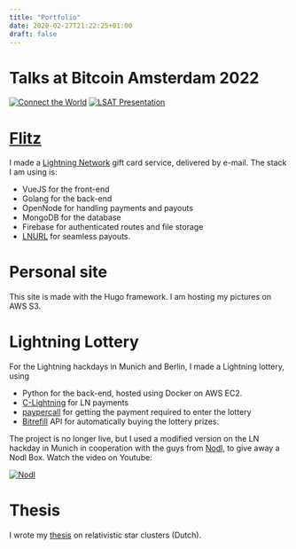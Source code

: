 ```yaml
---
title: "Portfolio"
date: 2020-02-27T21:22:25+01:00
draft: false
---
```

# Talks at Bitcoin Amsterdam 2022

[![Connect the World](https://img.youtube.com/watch?v=SazAgC4Zkng)](https://www.youtube.com/watch?v=SazAgC4Zkng)
[![LSAT Presentation](https://img.youtube.com/watch?v=WPHMJLpYWxw)](https://www.youtube.com/watch?v=WPHMJLpYWxw)

# [Flitz](https://flitz.cards)
I made a [Lightning Network](https://lightning.network) gift card service, delivered by e-mail. The stack I am using is:

- VueJS for the front-end
- Golang for the back-end
- OpenNode for handling payments and payouts
- MongoDB for the database
- Firebase for authenticated routes and file storage
- [LNURL](https://github.com/btcontract/lnurl-rfc/blob/master/spec.md) for seamless payouts.

# Personal site

This site is made with the Hugo framework. I am hosting my pictures on AWS S3.

# Lightning Lottery

For the Lightning hackdays in Munich and Berlin, I made a Lightning lottery, using

- Python for the back-end, hosted using Docker on AWS EC2.
- [C-Lightning](https://github.com/ElementsProject/lightning) for LN payments
- [paypercall](https://github.com/ElementsProject/lightning) for getting the payment required to enter the lottery
- [Bitrefill](https://bitrefill.com) API for automatically buying the lottery prizes.

The project is no longer live, but I used a modified version on the LN hackday in Munich in cooperation with the guys from [Nodl](https://nodl.it), to give away a Nodl Box. Watch the video on Youtube:

[![Nodl](https://img.youtube.com/vi/3uP4if4K8UU/0.jpg)](https://www.youtube.com/watch?v=3uP4if4K8UU)

# Thesis

I wrote my [thesis](https://lib.ugent.be/fulltxt/RUG01/002/349/830/RUG01-002349830_2017_0001_AC.pdf) on relativistic star clusters (Dutch).
